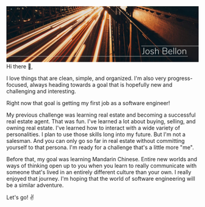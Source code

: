 <img src='./public/thincityblur.jpg'>
Hi there 👋,

I love things that are clean, simple, and organized.  I'm also very progress-focused, always heading towards a goal that is hopefully new and challenging and interesting.

Right now that goal is getting my first job as a software engineer!  

My previous challenge was learning real estate and becoming a successful real estate agent.  That was fun.  I've learned a lot about buying, selling, and owning real estate.  I've learned how to interact with a wide variety of personalities.  I plan to use those skills long into my future. But I'm not a salesman.  And you can only go so far in real estate without committing yourself to that persona.  I'm ready for a challenge that's a little more "me".  

Before that, my goal was learning Mandarin Chinese.  Entire new worlds and ways of thinking open up to you when you learn to really communicate with someone that's lived in an entirely different culture than your own.  I really enjoyed that journey.  I'm hoping that the world of software engineering will be a similar adventure.

Let's go! ✌️
<!--
**jathos/jathos** is a ✨ _special_ ✨ repository because its `README.md` (this file) appears on your GitHub profile.

Here are some ideas to get you started:

- 🔭 I’m currently working on ...
- 🌱 I’m currently learning ...
- 👯 I’m looking to collaborate on ...
- 🤔 I’m looking for help with ...
- 💬 Ask me about ...
- 📫 How to reach me: ...
- 😄 Pronouns: ...
- ⚡ Fun fact: ...
-->
